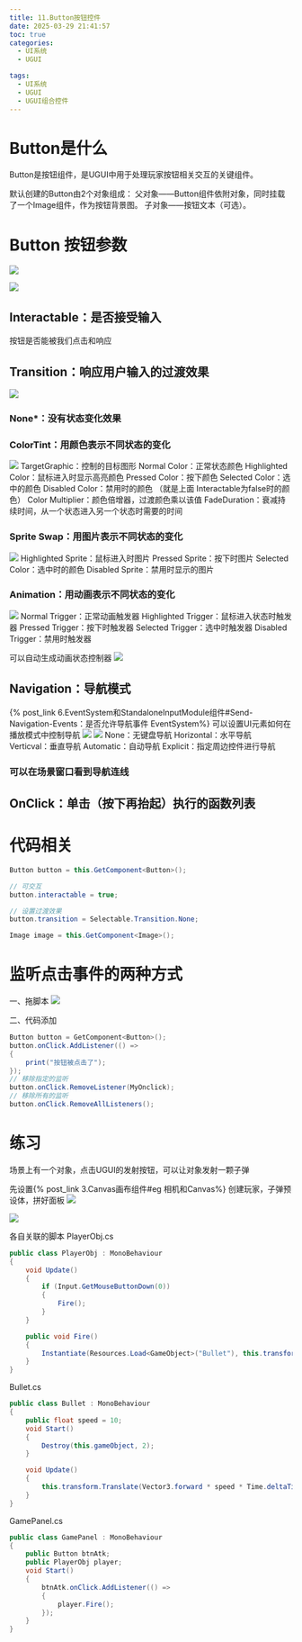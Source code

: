 ```yaml
---
title: 11.Button按钮控件
date: 2025-03-29 21:41:57
toc: true
categories:
  - UI系统
  - UGUI

tags:
  - UI系统
  - UGUI
  - UGUI组合控件
---
```


# Button是什么
Button是按钮组件，是UGUI中用于处理玩家按钮相关交互的关键组件。

默认创建的Button由2个对象组成：
父对象——Button组件依附对象，同时挂载了一个Image组件，作为按钮背景图。
子对象——按钮文本（可选）。


# Button 按钮参数

![](11.Button按钮控件/Button%20按钮参数.png)

![](11.Button按钮控件/file-20250329214724324.png)

## Interactable：是否接受输入
按钮是否能被我们点击和响应

## Transition：响应用户输入的过渡效果
![](11.Button按钮控件/file-20250329221039265.png)

### None*：没有状态变化效果

### ColorTint：用颜色表示不同状态的变化
![](11.Button按钮控件/file-20250329221103875.png)
TargetGraphic：控制的目标图形 
Normal Color：正常状态颜色 
Highlighted Color：鼠标进入时显示高亮颜色 
Pressed Color：按下颜色 
Selected Color：选中的颜色 
Disabled Color：禁用时的颜色 （就是上面 Interactable为false时的颜色）
Color Multiplier：颜色倍增器，过渡颜色乘以该值 
FadeDuration：衰减持续时间，从一个状态进入另一个状态时需要的时间

### Sprite Swap：用图片表示不同状态的变化
![](11.Button按钮控件/file-20250329221109387.png)
Highlighted Sprite：鼠标进入时图片 
Pressed Sprite：按下时图片 
Selected Color：选中时的颜色 
Disabled Sprite：禁用时显示的图片

### Animation：用动画表示不同状态的变化
![](11.Button按钮控件/file-20250329221114093.png)
Normal Trigger：正常动画触发器 
Highlighted Trigger：鼠标进入状态时触发器
Pressed Trigger：按下时触发器 
Selected Trigger：选中时触发器 
Disabled Trigger：禁用时触发器

可以自动生成动画状态控制器
![](11.Button按钮控件/file-20250329220133453.png)
## Navigation：导航模式
{% post_link 6.EventSystem和StandaloneInputModule组件#Send-Navigation-Events：是否允许导航事件 EventSystem%}
可以设置UI元素如何在播放模式中控制导航
![](11.Button按钮控件/导航模式动画.gif)
![](11.Button按钮控件/file-20250329221133396.png)
None：无键盘导航
Horizontal：水平导航 
Verticval：垂直导航 
Automatic：自动导航 
Explicit：指定周边控件进行导航



### 可以在场景窗口看到导航连线

## OnClick：单击（按下再抬起）执行的函数列表

# 代码相关
```cs
Button button = this.GetComponent<Button>();

// 可交互
button.interactable = true;

// 设置过渡效果
button.transition = Selectable.Transition.None;

Image image = this.GetComponent<Image>();
```

# 监听点击事件的两种方式
一、拖脚本
![](11.Button按钮控件/file-20250329221841271.png)


二、代码添加
```cs
Button button = GetComponent<Button>(); 
button.onClick.AddListener(() =>
{
    print("按钮被点击了");
});
// 移除指定的监听
button.onClick.RemoveListener(MyOnclick);
// 移除所有的监听
button.onClick.RemoveAllListeners();
```

# 练习
场景上有一个对象，点击UGUI的发射按钮，可以让对象发射一颗子弹

先设置{% post_link 3.Canvas画布组件#eg 相机和Canvas%}
创建玩家，子弹预设体，拼好面板
![](11.Button按钮控件/file-20250329225601579.png)

![](11.Button按钮控件/file-20250329225718790.png)

各自关联的脚本
PlayerObj.cs
```cs
public class PlayerObj : MonoBehaviour
{
    void Update()
    {
        if (Input.GetMouseButtonDown(0))
        {
            Fire();
        }
    }

    public void Fire()
    {
        Instantiate(Resources.Load<GameObject>("Bullet"), this.transform.position, this.transform.rotation);
    }
}
```

Bullet.cs
```cs
public class Bullet : MonoBehaviour
{
    public float speed = 10;
    void Start()
    {
        Destroy(this.gameObject, 2);
    }

    void Update()
    {
        this.transform.Translate(Vector3.forward * speed * Time.deltaTime); 
    }
}
```
GamePanel.cs
```cs
public class GamePanel : MonoBehaviour
{
    public Button btnAtk;
    public PlayerObj player;
    void Start()
    {
        btnAtk.onClick.AddListener(() =>
        {
            player.Fire();
        });
    }
}
```
